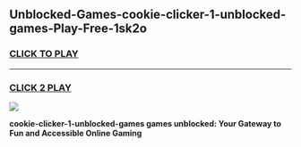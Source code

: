 
## Unblocked-Games-cookie-clicker-1-unblocked-games-Play-Free-1sk2o
<h3>
<a href="https://premium76.site?title=cookie-clicker-1-unblocked-games&ref=18A1">CLICK TO PLAY</a></h3>
<hr>

<h3>
<a href="https://premium76.site?title=cookie-clicker-1-unblocked-games&ref=18A1">CLICK 2 PLAY</a>
  
</h3>

<a href="https://premium76.site?title=cookie-clicker-1-unblocked-games&ref=18A1"><img src="https://clearcache.store/games.png"></a>


**cookie-clicker-1-unblocked-games games unblocked: Your Gateway to Fun and Accessible Online Gaming**
